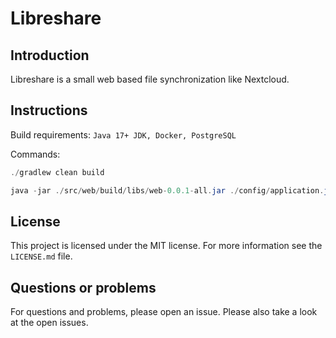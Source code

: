 # Libreshare

## Introduction

Libreshare is a small web based file synchronization like Nextcloud.

## Instructions

Build requirements: `Java 17+ JDK, Docker, PostgreSQL`

Commands:

```java
./gradlew clean build

java -jar ./src/web/build/libs/web-0.0.1-all.jar ./config/application.json
```

## License

This project is licensed under the MIT license. For more information see the `LICENSE.md` file.

## Questions or problems

For questions and problems, please open an issue. Please also take a look at the open issues.
